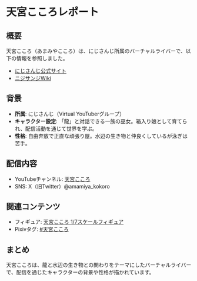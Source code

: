 # 天宮こころレポート

## 概要
天宮こころ（あまみやこころ）は、にじさんじ所属のバーチャルライバーで、以下の情報を参照しました。
- [にじさんじ公式サイト](https://www.nijisanji.jp/talents/l/kokoro-amamiya)
- [ニジサンジWiki](https://wikiwiki.jp/nijisanji/%E5%A4%A9%E5%AE%AE%E3%81%93%E3%81%93%E3%82%8D)

## 背景
- **所属**: にじさんじ（Virtual YouTuberグループ）
- **キャラクター設定**: 「龍」と対話できる一族の巫女。箱入り娘として育てられ、配信活動を通じて世界を学ぶ。
- **性格**: 自由奔放で正直な頑張り屋。水辺の生き物と仲良くしているが泳ぎは苦手。

## 配信内容
- YouTubeチャンネル: [天宮こころ](https://www.youtube.com/channel/UCkIimWZ9gBJRamKF0rmPU8w)
- SNS: X（旧Twitter）@amamiya_kokoro

## 関連コンテンツ
- フィギュア: [天宮こころ 1/7スケールフィギュア](https://furyu-hm.com/products/fnx-n784s42u)
- Pixivタグ: [#天宮こころ](https://www.pixiv.net/tags/%E5%A4%A9%E5%AE%AE%E3%81%93%E3%81%93%E3%82%8D)

## まとめ
天宮こころは、龍と水辺の生き物との関わりをテーマにしたバーチャルライバーで、配信を通じたキャラクターの背景や性格が描かれています。